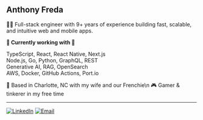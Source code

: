 
## Anthony Freda

👨‍💻 Full-stack engineer with 9+ years of experience building fast, scalable, and intuitive web and mobile apps.


**🔧 Currently working with 🔧**  

TypeScript, React, React Native, Next.js  
Node.js, Go, Python, GraphQL, REST  
Generative AI, RAG, OpenSearch  
AWS, Docker, GitHub Actions, Port.io

📍 Based in Charlotte, NC with my wife and our Frenchie\n
🎮 Gamer & tinkerer in my free time

---

[![LinkedIn](https://img.shields.io/badge/LinkedIn-Anthony%20Freda-0077B5?logo=linkedin&logoColor=white&style=for-the-badge)](https://www.linkedin.com/in/antfreda323) [![Email](https://img.shields.io/badge/Email-anthonyfreda323%40gmail.com-D14836?logo=gmail&logoColor=white&style=for-the-badge)](mailto:anthonyfreda323@gmail.com)

